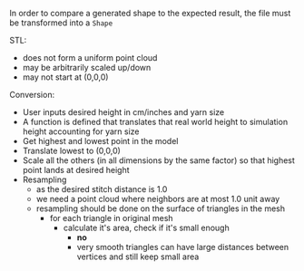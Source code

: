 In order to compare a generated shape to the expected result, the file must be transformed into a `Shape`

STL:
- does not form a uniform point cloud
- may be arbitrarily scaled up/down
- may not start at (0,0,0)

Conversion:
- User inputs desired height in cm/inches and yarn size
- A function is defined that translates that real world height to simulation height accounting for yarn size
- Get highest and lowest point in the model
- Translate lowest to (0,0,0)
- Scale all the others (in all dimensions by the same factor) so that highest point lands at desired height
- Resampling
  - as the desired stitch distance is 1.0
  - we need a point cloud where neighbors are at most 1.0 unit away
  - resampling should be done on the surface of triangles in the mesh
    - for each triangle in original mesh
      - calculate it's area, check if it's small enough
        - **no**
        - very smooth triangles can have large distances between vertices and still keep small area